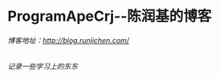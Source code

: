 ProgramApeCrj--陈润基的博客
=======================

###### 博客地址：http://blog.runjichen.com/

###### 记录一些学习上的东东


























